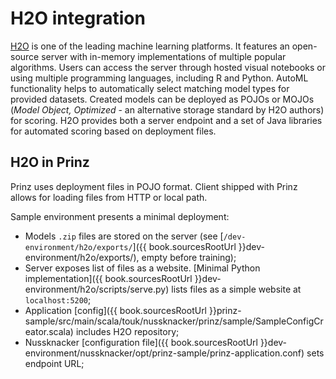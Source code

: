 # H2O integration

[H2O](https://www.h2o.ai/products/h2o/) is one of the leading machine learning platforms.
It features an open-source server with in-memory implementations of multiple popular algorithms.
Users can access the server through hosted visual notebooks or using multiple programming languages, including R and Python.
AutoML functionality helps to automatically select matching model types for provided datasets.
Created models can be deployed as
POJOs or MOJOs (_Model Object, Optimized_ - an alternative storage standard by H2O authors)
for scoring.
H2O provides both a server endpoint and a set of Java libraries for automated scoring based on deployment files.

## H2O in Prinz

Prinz uses deployment files in POJO format.
Client shipped with Prinz allows for loading files from HTTP or local path.

Sample environment presents a minimal deployment:
- Models `.zip` files are stored on the server (see [`/dev-environment/h2o/exports/`]({{ book.sourcesRootUrl }}dev-environment/h2o/exports/), empty before training);
- Server exposes list of files as a website. [Minimal Python implementation]({{ book.sourcesRootUrl }}dev-environment/h2o/scripts/serve.py) lists files as a simple website at `localhost:5200`;
- Application [config]({{ book.sourcesRootUrl }}prinz-sample/src/main/scala/touk/nussknacker/prinz/sample/SampleConfigCreator.scala) includes H2O repository;
- Nussknacker [configuration file]({{ book.sourcesRootUrl }}dev-environment/nussknacker/opt/prinz-sample/prinz-application.conf) sets endpoint URL;
